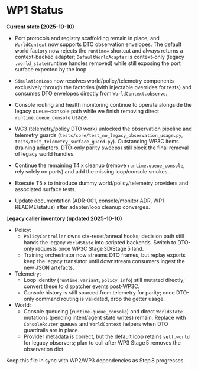 # WP1 Status

**Current state (2025-10-10)**
- Port protocols and registry scaffolding remain in place, and `WorldContext` now supports DTO observation envelopes. The default world factory now rejects the `runtime=` shortcut and always returns a context-backed adapter; `DefaultWorldAdapter` is context-only (legacy `.world_state`/runtime handles removed) while still exposing the port surface expected by the loop.
- `SimulationLoop` now resolves world/policy/telemetry components exclusively through the factories (with injectable overrides for tests) and consumes DTO envelopes directly from `WorldContext.observe`.
- Console routing and health monitoring continue to operate alongside the legacy queue-console path while we finish removing direct `runtime.queue_console` usage.
- WC3 (telemetry/policy DTO work) unlocked the observation pipeline and telemetry guards (`tests/core/test_no_legacy_observation_usage.py`, `tests/test_telemetry_surface_guard.py`). Outstanding WP3C items (training adapters, DTO-only parity sweeps) still block the final removal of legacy world handles.

- Continue the remaining T4.x cleanup (remove `runtime.queue_console`, rely solely on ports) and add the missing loop/console smokes.
- Execute T5.x to introduce dummy world/policy/telemetry providers and associated surface tests.
- Update documentation (ADR-001, console/monitor ADR, WP1 README/status) after adapter/loop cleanup converges.

**Legacy caller inventory (updated 2025-10-10)**
- Policy:
  - `PolicyController` owns ctx-reset/anneal hooks; decision path still hands the legacy `WorldState` into scripted backends. Switch to DTO-only requests once WP3C Stage 3D/Stage 5 land.
  - Training orchestrator now streams DTO frames, but replay exports keep the legacy translator until downstream consumers ingest the new JSON artefacts.
- Telemetry:
  - Loop identity (`runtime.variant`, `policy_info`) still mutated directly; convert these to dispatcher events post-WP3C.
  - Console history is still sourced from telemetry for parity; once DTO-only command routing is validated, drop the getter usage.
- World:
  - Console queueing (`runtime.queue_console`) and direct `WorldState` mutations (pending intent/agent state writes) remain. Replace with `ConsoleRouter` queues and `WorldContext` helpers when DTO guardrails are in place.
  - Provider metadata is correct, but the default loop retains `self.world` for legacy observers; plan to cull after WP3 Stage 5 removes the observation dict.

Keep this file in sync with WP2/WP3 dependencies as Step 8 progresses.
